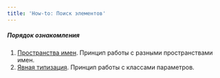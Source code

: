 ```yaml
---
title: 'How-to: Поиск элементов'
---
```


##### Порядок ознакомления

1.  [Пространства имен](How-to_Namespaces.md). Принцип работы с разными пространствами имен.
2.  [Явная типизация](How-to_Explicit_typing.md). Принцип работы с классами параметров.
